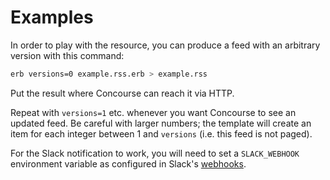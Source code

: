 # Examples

In order to play with the resource, you can produce a feed with an arbitrary version with this command:

```bash
erb versions=0 example.rss.erb > example.rss
```

Put the result where Concourse can reach it via HTTP.

Repeat with `versions=1` etc. whenever you want Concourse to see an updated feed. Be careful with larger numbers; the template will create an item for each integer between 1 and `versions` (i.e. this feed is not paged).

For the Slack notification to work, you will need to set a `SLACK_WEBHOOK` environment variable as configured in  Slack's [webhooks](https://my.slack.com/services/new/incoming-webhook/).
